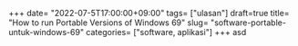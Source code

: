 +++
date= "2022-07-5T17:00:00+09:00"
tags= ["ulasan"]
draft=true
title= "How to run Portable Versions of Windows        69"
slug= "software-portable-untuk-windows-69"
categories= ["software, aplikasi"]
+++
asd
